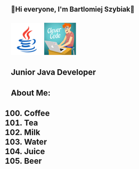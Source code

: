  <h2>👋Hi everyone, I'm Bartlomiej Szybiak👋<h2> 

<div><img src="https://github.com/Bartek2463/Bartek2463/blob/main/icons8-java.svg" heigh="100" width = "100">
<img src ="https://github.com/Bartek2463/Bartek2463/blob/main/giphy.gif" heigh="100" width = "100">
<div>
<div><h3>Junior Java Developer<h3></div>
<div> <h3>About Me:<h3>
 <ol>
  <li value="100">Coffee</li>
  <li>Tea</li>
  <li>Milk</li>
  <li>Water</li>
  <li>Juice</li>
  <li>Beer</li>
</ol>
</div>
